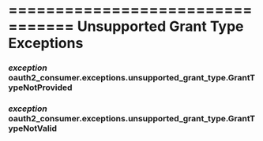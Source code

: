 =================================
Unsupported Grant Type Exceptions
=================================

### *exception* oauth2_consumer.exceptions.unsupported_grant_type.<strong>GrantTypeNotProvided</strong> ###

### *exception* oauth2_consumer.exceptions.unsupported_grant_type.<strong>GrantTypeNotValid</strong> ###